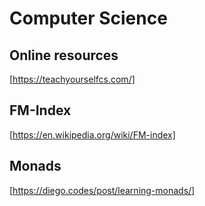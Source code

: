 # Computer Science

## Online resources

[https://teachyourselfcs.com/]

## FM-Index
[https://en.wikipedia.org/wiki/FM-index]


## Monads

[https://diego.codes/post/learning-monads/]
